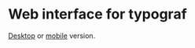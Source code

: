 Web interface for typograf
=======

[Desktop](http://typograf.github.io/web/) or [mobile](http://typograf.github.io/web/mobile.html) version.
